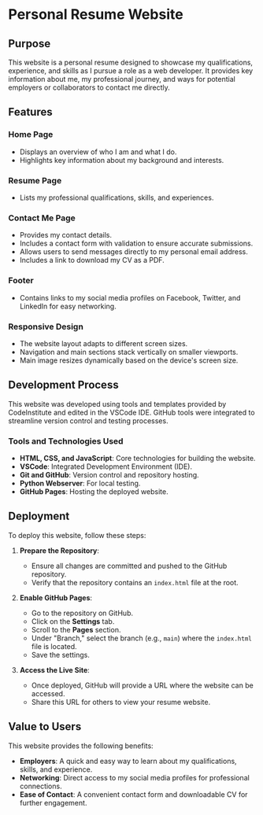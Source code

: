 # Personal Resume Website

## Purpose
This website is a personal resume designed to showcase my qualifications, experience, and skills as I pursue a role as a web developer. It provides key information about me, my professional journey, and ways for potential employers or collaborators to contact me directly. 

## Features

### Home Page
- Displays an overview of who I am and what I do.
- Highlights key information about my background and interests.

### Resume Page
- Lists my professional qualifications, skills, and experiences.

### Contact Me Page
- Provides my contact details.
- Includes a contact form with validation to ensure accurate submissions.
- Allows users to send messages directly to my personal email address.
- Includes a link to download my CV as a PDF.

### Footer
- Contains links to my social media profiles on Facebook, Twitter, and LinkedIn for easy networking.

### Responsive Design
- The website layout adapts to different screen sizes.
- Navigation and main sections stack vertically on smaller viewports.
- Main image resizes dynamically based on the device's screen size.

## Development Process
This website was developed using tools and templates provided by CodeInstitute and edited in the VSCode IDE. GitHub tools were integrated to streamline version control and testing processes.

### Tools and Technologies Used
- **HTML, CSS, and JavaScript**: Core technologies for building the website.
- **VSCode**: Integrated Development Environment (IDE).
- **Git and GitHub**: Version control and repository hosting.
- **Python Webserver**: For local testing.
- **GitHub Pages**: Hosting the deployed website.

## Deployment
To deploy this website, follow these steps:

1. **Prepare the Repository**:
   - Ensure all changes are committed and pushed to the GitHub repository.
   - Verify that the repository contains an `index.html` file at the root.

2. **Enable GitHub Pages**:
   - Go to the repository on GitHub.
   - Click on the **Settings** tab.
   - Scroll to the **Pages** section.
   - Under "Branch," select the branch (e.g., `main`) where the `index.html` file is located.
   - Save the settings.

3. **Access the Live Site**:
   - Once deployed, GitHub will provide a URL where the website can be accessed.
   - Share this URL for others to view your resume website.

## Value to Users
This website provides the following benefits:
- **Employers**: A quick and easy way to learn about my qualifications, skills, and experience.
- **Networking**: Direct access to my social media profiles for professional connections.
- **Ease of Contact**: A convenient contact form and downloadable CV for further engagement.

